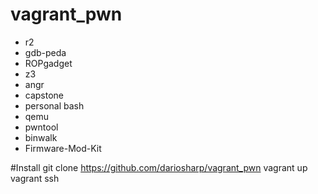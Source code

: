 # vagrant_pwn
- r2
- gdb-peda
- ROPgadget
- z3
- angr
- capstone
- personal bash
- qemu
- pwntool
- binwalk
- Firmware-Mod-Kit

#Install
git clone https://github.com/dariosharp/vagrant_pwn
vagrant up
vagrant ssh
